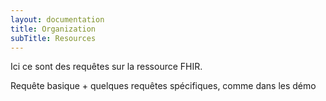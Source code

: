 ```yaml
---
layout: documentation
title: Organization
subTitle: Resources
---
```



Ici ce sont des requêtes sur la ressource FHIR. 

Requête basique + quelques requêtes spécifiques, comme dans les démo